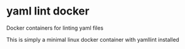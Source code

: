 # yaml lint docker
Docker containers for linting yaml files

This is simply a minimal linux docker container with yamllint installed
